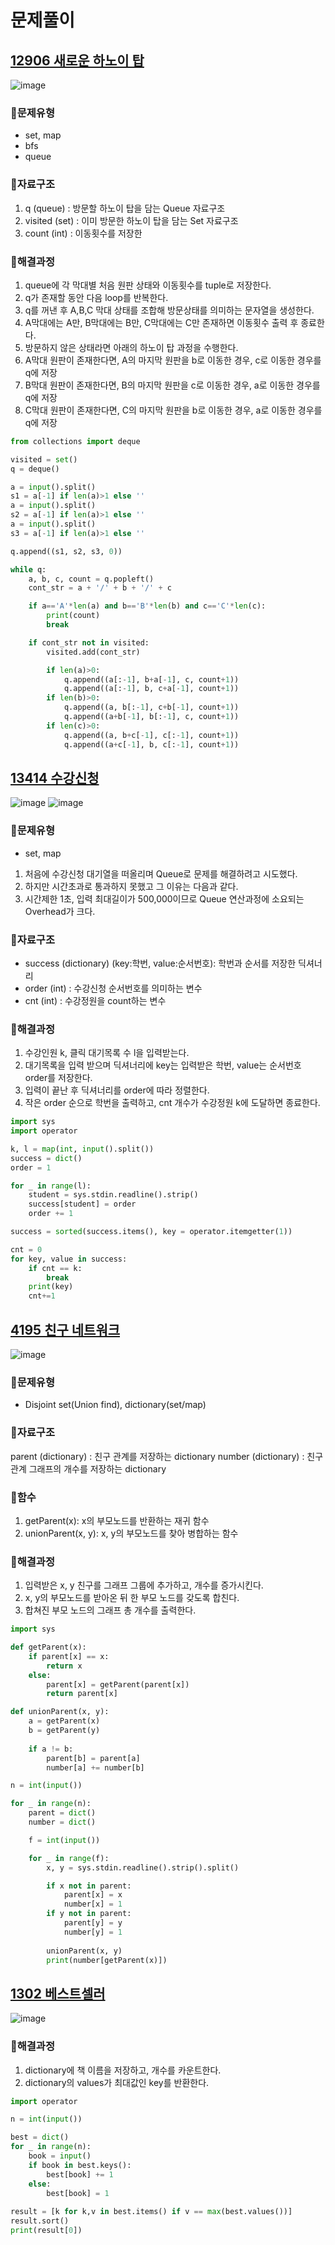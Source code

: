 # 문제풀이

## [12906 새로운 하노이 탑](https://www.acmicpc.net/problem/12906)
![image](https://user-images.githubusercontent.com/44918665/128094901-3afb562e-3f60-4c8c-919d-e7fa19d1c3e4.png)

### 📌문제유형
- set, map
- bfs
- queue

### 📌자료구조
1. q (queue) : 방문할 하노이 탑을 담는 Queue 자료구조
2. visited (set) : 이미 방문한 하노이 탑을 담는 Set 자료구조
3. count (int) : 이동횟수를 저장한 

### 📌해결과정
1. queue에 각 막대별 처음 원판 상태와 이동횟수를 tuple로 저장한다.
2. q가 존재할 동안 다음 loop를 반복한다.
3. q를 꺼낸 후 A,B,C 막대 상태를 조합해 방문상태를 의미하는 문자열을 생성한다.
4. A막대에는 A만, B막대에는 B만, C막대에는 C만 존재하면 이동횟수 출력 후 종료한다.
5. 방문하지 않은 상태라면 아래의 하노이 탑 과정을 수행한다.
6. A막대 원판이 존재한다면, A의 마지막 원판을 b로 이동한 경우, c로 이동한 경우를 q에 저장
7. B막대 원판이 존재한다면, B의 마지막 원판을 c로 이동한 경우, a로 이동한 경우를 q에 저장
8. C막대 원판이 존재한다면, C의 마지막 원판을 b로 이동한 경우, a로 이동한 경우를 q에 저장

```Python
from collections import deque

visited = set()
q = deque()

a = input().split()
s1 = a[-1] if len(a)>1 else ''
a = input().split()
s2 = a[-1] if len(a)>1 else ''
a = input().split()
s3 = a[-1] if len(a)>1 else ''

q.append((s1, s2, s3, 0))

while q:
    a, b, c, count = q.popleft()
    cont_str = a + '/' + b + '/' + c

    if a=='A'*len(a) and b=='B'*len(b) and c=='C'*len(c):
        print(count)
        break

    if cont_str not in visited:
        visited.add(cont_str)

        if len(a)>0:
            q.append((a[:-1], b+a[-1], c, count+1))
            q.append((a[:-1], b, c+a[-1], count+1))
        if len(b)>0:
            q.append((a, b[:-1], c+b[-1], count+1))
            q.append((a+b[-1], b[:-1], c, count+1))
        if len(c)>0:
            q.append((a, b+c[-1], c[:-1], count+1))
            q.append((a+c[-1], b, c[:-1], count+1))

```

## [13414 수강신청](https://www.acmicpc.net/problem/13414)
![image](https://user-images.githubusercontent.com/44918665/128093704-31eaa8da-7c3e-4490-8698-440e04efc7e0.png)
![image](https://user-images.githubusercontent.com/44918665/128093726-c7b0f105-54a0-4453-8d95-81ed352b1f1b.png)

### 📌문제유형
- set, map
1. 처음에 수강신청 대기열을 떠올리며 Queue로 문제를 해결하려고 시도했다. 
2. 하지만 시간초과로 통과하지 못했고 그 이유는 다음과 같다.
3. 시간제한 1초, 입력 최대길이가 500,000이므로 Queue 연산과정에 소요되는 Overhead가 크다.

### 📌자료구조
- success (dictionary) (key:학번, value:순서번호): 학번과 순서를 저장한 딕셔너리
- order (int) : 수강신청 순서번호를 의미하는 변수
- cnt (int) : 수강정원을 count하는 변수

### 📌해결과정
1. 수강인원 k, 클릭 대기목록 수 l을 입력받는다.
2. 대기목록을 입력 받으며 딕셔너리에 key는 입력받은 학번, value는 순서번호 order를 저장한다. 
3. 입력이 끝난 후 딕셔너리를 order에 따라 정렬한다.
4. 작은 order 순으로 학번을 출력하고, cnt 개수가 수강정원 k에 도달하면 종료한다.

```Python
import sys
import operator

k, l = map(int, input().split())
success = dict()
order = 1

for _ in range(l):
    student = sys.stdin.readline().strip()
    success[student] = order
    order += 1

success = sorted(success.items(), key = operator.itemgetter(1))

cnt = 0
for key, value in success:
    if cnt == k:
        break
    print(key)
    cnt+=1
```

## [4195 친구 네트워크](https://www.acmicpc.net/problem/4195)

![image](https://user-images.githubusercontent.com/44918665/127806849-d560dcb7-45ec-477d-8ffa-2c7df6a64ee9.png)


### 📌문제유형
- Disjoint set(Union find), dictionary(set/map)

### 📌자료구조
parent (dictionary) : 친구 관계를 저장하는 dictionary
number (dictionary) : 친구 관계 그래프의 개수를 저장하는 dictionary

### 📌함수
1. getParent(x): x의 부모노드를 반환하는 재귀 함수
2. unionParent(x, y): x, y의 부모노드를 찾아 병합하는 함수

### 📌해결과정
1. 입력받은 x, y 친구를 그래프 그룹에 추가하고, 개수를 증가시킨다.
2. x, y의 부모노드를 받아온 뒤 한 부모 노드를 갖도록 합친다.
3. 합쳐진 부모 노드의 그래프 총 개수를 출력한다.

```Python
import sys

def getParent(x):
    if parent[x] == x:
        return x
    else:
        parent[x] = getParent(parent[x])
        return parent[x]

def unionParent(x, y):
    a = getParent(x)
    b = getParent(y)
    
    if a != b: 
        parent[b] = parent[a]
        number[a] += number[b]

n = int(input())

for _ in range(n):
    parent = dict()
    number = dict()

    f = int(input())

    for _ in range(f):
        x, y = sys.stdin.readline().strip().split()

        if x not in parent:
            parent[x] = x
            number[x] = 1
        if y not in parent:
            parent[y] = y
            number[y] = 1
        
        unionParent(x, y)
        print(number[getParent(x)])
```


## [1302 베스트셀러](https://www.acmicpc.net/problem/1302)
![image](https://user-images.githubusercontent.com/44918665/127806860-5ee2083b-4a38-4d5b-9215-dd4c0172e225.png)

### 📌해결과정
1. dictionary에 책 이름을 저장하고, 개수를 카운트한다.
2. dictionary의 values가 최대값인 key를 반환한다.

```Python
import operator

n = int(input())

best = dict()
for _ in range(n):
    book = input()
    if book in best.keys():
        best[book] += 1
    else:
        best[book] = 1
    
result = [k for k,v in best.items() if v == max(best.values())]
result.sort()
print(result[0])
```
